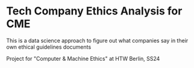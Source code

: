 # Tech Company Ethics Analysis for CME

This is a data science approach to figure out what companies say in their own ethical guidelines documents

Project for "Computer & Machine Ethics" at HTW Berlin, SS24
